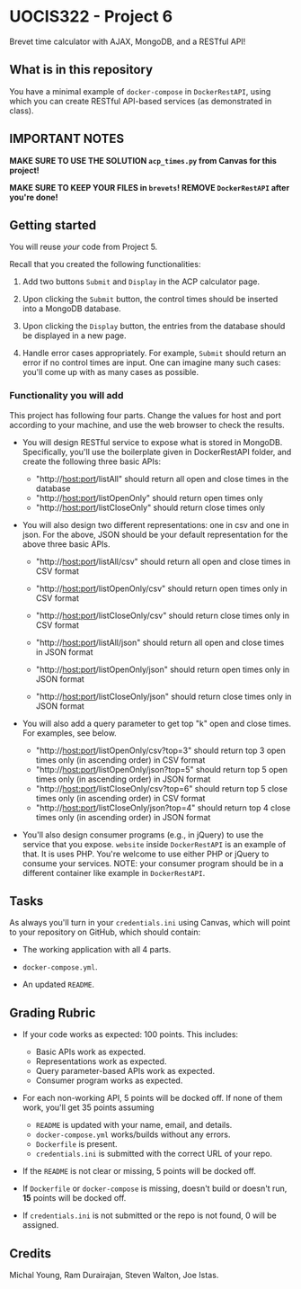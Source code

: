 # UOCIS322 - Project 6 #
Brevet time calculator with AJAX, MongoDB, and a RESTful API!

## What is in this repository

You have a minimal example of `docker-compose` in `DockerRestAPI`, using which you can create RESTful API-based services (as demonstrated in class). 

## IMPORTANT NOTES

**MAKE SURE TO USE THE SOLUTION `acp_times.py` from Canvas for this project!**

**MAKE SURE TO KEEP YOUR FILES in `brevets`! REMOVE `DockerRestAPI` after you're done!**

## Getting started 

You will reuse *your* code from Project 5.

Recall that you created the following functionalities:

1. Add two buttons `Submit` and `Display` in the ACP calculator page.

2. Upon clicking the `Submit` button, the control times should be inserted into a MongoDB database.

3. Upon clicking the `Display` button, the entries from the database should be displayed in a new page.

4. Handle error cases appropriately. For example, `Submit` should return an error if no control times are input. One can imagine many such cases: you'll come up with as many cases as possible.

### Functionality you will add

This project has following four parts. Change the values for host and port according to your machine, and use the web browser to check the results.

* You will design RESTful service to expose what is stored in MongoDB. Specifically, you'll use the boilerplate given in DockerRestAPI folder, and create the following three basic APIs:
    * "http://<host:port>/listAll" should return all open and close times in the database
    * "http://<host:port>/listOpenOnly" should return open times only
    * "http://<host:port>/listCloseOnly" should return close times only

* You will also design two different representations: one in csv and one in json. For the above, JSON should be your default representation for the above three basic APIs. 
    * "http://<host:port>/listAll/csv" should return all open and close times in CSV format
    * "http://<host:port>/listOpenOnly/csv" should return open times only in CSV format
    * "http://<host:port>/listCloseOnly/csv" should return close times only in CSV format

    * "http://<host:port>/listAll/json" should return all open and close times in JSON format
    * "http://<host:port>/listOpenOnly/json" should return open times only in JSON format
    * "http://<host:port>/listCloseOnly/json" should return close times only in JSON format

* You will also add a query parameter to get top "k" open and close times. For examples, see below.

    * "http://<host:port>/listOpenOnly/csv?top=3" should return top 3 open times only (in ascending order) in CSV format 
    * "http://<host:port>/listOpenOnly/json?top=5" should return top 5 open times only (in ascending order) in JSON format
    * "http://<host:port>/listCloseOnly/csv?top=6" should return top 5 close times only (in ascending order) in CSV format
    * "http://<host:port>/listCloseOnly/json?top=4" should return top 4 close times only (in ascending order) in JSON format

* You'll also design consumer programs (e.g., in jQuery) to use the service that you expose. `website` inside `DockerRestAPI` is an example of that. It is uses PHP. You're welcome to use either PHP or jQuery to consume your services. NOTE: your consumer program should be in a different container like example in `DockerRestAPI`.


## Tasks

As always you'll turn in your `credentials.ini` using Canvas, which will point to your repository on GitHub, which should contain:

* The working application with all 4 parts.

* `docker-compose.yml`.

* An updated `README`.

## Grading Rubric

* If your code works as expected: 100 points. This includes:
    * Basic APIs work as expected.
    * Representations work as expected.
    * Query parameter-based APIs work as expected.
    * Consumer program works as expected. 

* For each non-working API, 5 points will be docked off. If none of them work,
  you'll get 35 points assuming
    * `README` is updated with your name, email, and details.
    * `docker-compose.yml` works/builds without any errors.
    * `Dockerfile` is present. 
    * `credentials.ini` is submitted with the correct URL of your repo.

* If the `README` is not clear or missing, 5 points will be docked off. 

* If `Dockerfile` or `docker-compose` is missing, doesn't build or doesn't run, **15** points will be docked off.
	
* If `credentials.ini` is not submitted or the repo is not found, 0 will be assigned.

## Credits

Michal Young, Ram Durairajan, Steven Walton, Joe Istas.

